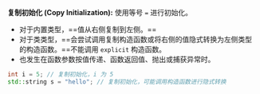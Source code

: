 **复制初始化 (Copy Initialization):** 使用等号 `=` 进行初始化。

- 对于内置类型，==值从右侧复制到左侧。==
- 对于类类型，==会尝试调用复制构造函数或将右侧的值隐式转换为左侧类型的构造函数。==不能调用 `explicit` 构造函数。
- 也发生在函数参数按值传递、函数返回值、抛出或捕获异常时。


```C++
int i = 5; // 复制初始化，i 为 5 
std::string s = "hello"; // 复制初始化，可能调用构造函数进行隐式转换
```
